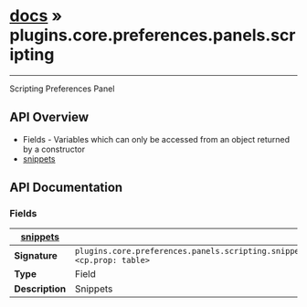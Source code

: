 # [docs](index.md) » plugins.core.preferences.panels.scripting
---

Scripting Preferences Panel

## API Overview
* Fields - Variables which can only be accessed from an object returned by a constructor
 * [snippets](#snippets)

## API Documentation

### Fields

| [snippets](#snippets)         |                                                                                     |
| --------------------------------------------|-------------------------------------------------------------------------------------|
| **Signature**                               | `plugins.core.preferences.panels.scripting.snippets <cp.prop: table>`                                                                    |
| **Type**                                    | Field                                                                     |
| **Description**                             | Snippets                                                                     |

